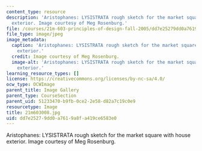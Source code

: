 ```yaml
---
content_type: resource
description: 'Aristophanes: LYSISTRATA rough sketch for the market square with house
  exterior. Image courtesy of Meg Rosenburg.'
file: /courses/21m-603-principles-of-design-fall-2005/dd7e25279dd0a7619a8fa419ce6583e0_21m603008.jpg
file_type: image/jpeg
image_metadata:
  caption: 'Aristophanes: LYSISTRATA rough sketch for the market square with house
    exterior.'
  credit: Image courtesy of Meg Rosenburg.
  image-alt: 'Aristophanes: LYSISTRATA rough sketch for the market square with house
    exterior.'
learning_resource_types: []
license: https://creativecommons.org/licenses/by-nc-sa/4.0/
ocw_type: OCWImage
parent_title: Image Gallery
parent_type: CourseSection
parent_uid: 51233470-b9fb-0ce2-2e58-d82a7c19c0e9
resourcetype: Image
title: 21m603008.jpg
uid: dd7e2527-9dd0-a761-9a8f-a419ce6583e0
---
```

Aristophanes: LYSISTRATA rough sketch for the market square with house exterior. Image courtesy of Meg Rosenburg.